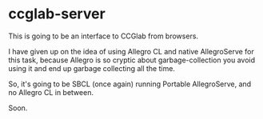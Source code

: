 # ccglab-server
This is going to be an interface to CCGlab from browsers.

I have given up on the idea of using Allegro CL and native AllegroServe for this task, because Allegro is
so cryptic about garbage-collection you avoid using it and end up garbage collecting all the time.

So, it's going to be SBCL (once again) running Portable AllegroServe, and no Allegro CL in between.

Soon.
